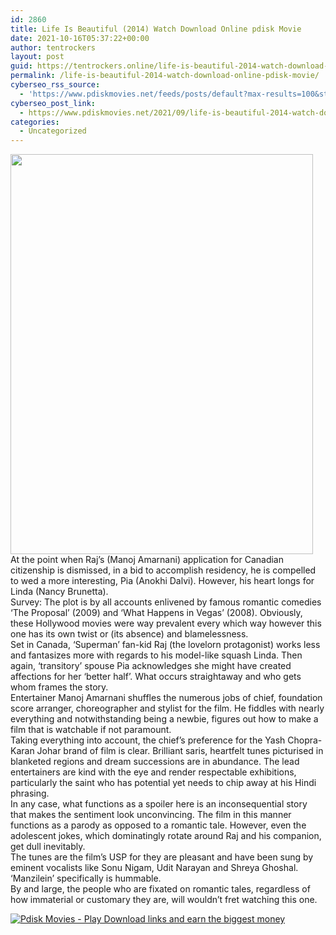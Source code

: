 ```yaml
---
id: 2860
title: Life Is Beautiful (2014) Watch Download Online pdisk Movie
date: 2021-10-16T05:37:22+00:00
author: tentrockers
layout: post
guid: https://tentrockers.online/life-is-beautiful-2014-watch-download-online-pdisk-movie/
permalink: /life-is-beautiful-2014-watch-download-online-pdisk-movie/
cyberseo_rss_source:
  - 'https://www.pdiskmovies.net/feeds/posts/default?max-results=100&start-index=601'
cyberseo_post_link:
  - https://www.pdiskmovies.net/2021/09/life-is-beautiful-2014-watch-download.html
categories:
  - Uncategorized
---
```

<div class="separator">
  <a href="https://1.bp.blogspot.com/-c4bDbw_VLY8/YTOnZ-fDlvI/AAAAAAAAAnw/fY6LZ6kOdi48px8D5c5o5FSLRjRIOX0LwCLcBGAsYHQ/s258/dfrhjkyt.jpg"><img loading="lazy" border="0" data-original-height="258" data-original-width="195" height="640" src="https://1.bp.blogspot.com/-c4bDbw_VLY8/YTOnZ-fDlvI/AAAAAAAAAnw/fY6LZ6kOdi48px8D5c5o5FSLRjRIOX0LwCLcBGAsYHQ/w484-h640/dfrhjkyt.jpg" width="484" /></a>
</div>



<div>
  <div>
    <span>At the point when Raj&#8217;s (Manoj Amarnani) application for Canadian citizenship is dismissed, in a bid to accomplish residency, he is compelled to wed a more interesting, Pia (Anokhi Dalvi). However, his heart longs for Linda (Nancy Brunetta).&nbsp;</span>
  </div>
  
  <div>
    <span>Survey: The plot is by all accounts enlivened by famous romantic comedies &#8216;The Proposal&#8217; (2009) and &#8216;What Happens in Vegas&#8217; (2008). Obviously, these Hollywood movies were way prevalent every which way however this one has its own twist or (its absence) and blamelessness.&nbsp;</span>
  </div>
  
  <div>
    <span>Set in Canada, &#8216;Superman&#8217; fan-kid Raj (the lovelorn protagonist) works less and fantasizes more with regards to his model-like squash Linda. Then again, &#8216;transitory&#8217; spouse Pia acknowledges she might have created affections for her &#8216;better half&#8217;. What occurs straightaway and who gets whom frames the story.&nbsp;</span>
  </div>
  
  <div>
    <span>Entertainer Manoj Amarnani shuffles the numerous jobs of chief, foundation score arranger, choreographer and stylist for the film. He fiddles with nearly everything and notwithstanding being a newbie, figures out how to make a film that is watchable if not paramount.&nbsp;</span>
  </div>
  
  <div>
    <span>Taking everything into account, the chief&#8217;s preference for the Yash Chopra-Karan Johar brand of film is clear. Brilliant saris, heartfelt tunes picturised in blanketed regions and dream successions are in abundance. The lead entertainers are kind with the eye and render respectable exhibitions, particularly the saint who has potential yet needs to chip away at his Hindi phrasing.&nbsp;</span>
  </div>
  
  <div>
    <span>In any case, what functions as a spoiler here is an inconsequential story that makes the sentiment look unconvincing. The film in this manner functions as a parody as opposed to a romantic tale. However, even the adolescent jokes, which dominatingly rotate around Raj and his companion, get dull inevitably.&nbsp;</span>
  </div>
  
  <div>
    <span>The tunes are the film&#8217;s USP for they are pleasant and have been sung by eminent vocalists like Sonu Nigam, Udit Narayan and Shreya Ghoshal. &#8216;Manzilein&#8217; specifically is hummable.&nbsp;</span>
  </div>
  
  <div>
    <span>By and large, the people who are fixated on romantic tales, regardless of how immaterial or customary they are, will wouldn&#8217;t fret watching this one.</span>
  </div>
</div>

[![](https://1.bp.blogspot.com/-KJZYdQTn3nw/YS8VdIdXMyI/AAAAAAAAaw4/BR8dsGkpxw0T8C_4G4ALfMA7cP79KN3kwCLcBGAsYHQ/w400-h58/play_download_buttuons-removebg-preview.png "Pdisk Movies - Play Download links and earn the biggest money")](https://kofilink.com/1/bnYyano1MDA0Z3ph?dn=1)